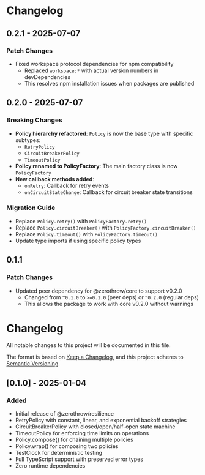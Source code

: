 # Changelog

## 0.2.1 - 2025-07-07

### Patch Changes

- Fixed workspace protocol dependencies for npm compatibility
  - Replaced `workspace:*` with actual version numbers in devDependencies
  - This resolves npm installation issues when packages are published

## 0.2.0 - 2025-07-07

### Breaking Changes

- **Policy hierarchy refactored**: `Policy` is now the base type with specific subtypes:
  - `RetryPolicy`
  - `CircuitBreakerPolicy`
  - `TimeoutPolicy`
- **Policy renamed to PolicyFactory**: The main factory class is now `PolicyFactory`
- **New callback methods added**:
  - `onRetry`: Callback for retry events
  - `onCircuitStateChange`: Callback for circuit breaker state transitions

### Migration Guide
- Replace `Policy.retry()` with `PolicyFactory.retry()`
- Replace `Policy.circuitBreaker()` with `PolicyFactory.circuitBreaker()`
- Replace `Policy.timeout()` with `PolicyFactory.timeout()`
- Update type imports if using specific policy types

## 0.1.1

### Patch Changes

- Updated peer dependency for @zerothrow/core to support v0.2.0
  - Changed from `^0.1.0` to `>=0.1.0` (peer deps) or `^0.2.0` (regular deps)
  - This allows the package to work with core v0.2.0 without warnings

# Changelog

All notable changes to this project will be documented in this file.

The format is based on [Keep a Changelog](https://keepachangelog.com/en/1.1.0/),
and this project adheres to [Semantic Versioning](https://semver.org/spec/v2.0.0.html).

## [0.1.0] - 2025-01-04

### Added
- Initial release of @zerothrow/resilience
- RetryPolicy with constant, linear, and exponential backoff strategies
- CircuitBreakerPolicy with closed/open/half-open state machine
- TimeoutPolicy for enforcing time limits on operations
- Policy.compose() for chaining multiple policies
- Policy.wrap() for composing two policies
- TestClock for deterministic testing
- Full TypeScript support with preserved error types
- Zero runtime dependencies
